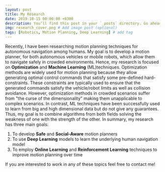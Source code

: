 ```yaml
---
layout: post
title: My Research
date: 2019-10-15 00:00:00 +0300
description: You’ll find this post in your `_posts` directory. Go ahead and edit it and re-build the site to see your changes. # Add post description (optional)
img: research_cover.png # Add image post (optional)
tags: [Robotics, Motion Planning, Deep Learning] # add tag
---
```


Recently, I have been researching motion planning techniques for autonomous navigation among humans. My goal is to develop a motion planner, for both autonomous vehicles or mobile robots, which allow them to navigate safely in crowded environments.
Hence, my research is focused on **Optimization** and **Machine Learning** (ML)techniques. Optimization methods are widely used for motion planning because they allow generating optimal control commands that satisfy some pre-defined hard-constraints. These constraints are typically used to ensure that the generated commands satisfy the vehicle/robot limits as well as collision avoidance. However, optimization methods in crowded scenarios suffer from "the curse of the dimensionality" making them unapplicable to complex scenarios. In contrast, ML techniques have been successfully used to learn from big and high dimensional data but do not give any guarantees. Thus, my goal is to combine algorithms from both fields solving the weakness of one with the strength of the other. In summary, my research has three main goals:

1. To develop **Safe** and **Social-Aware** motion planners
2. To use **Deep Learning** models to learn the underlying human navigation model
3. To employ **Online Learning** and **Reinforcement Learning** techniques to improve motion planning over time

If you are interested to work in any of these topics feel free to contact me!
